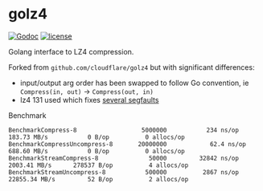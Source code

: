 golz4
=====

[![Godoc](http://img.shields.io/badge/godoc-reference-blue.svg?style=flat)](https://godoc.org/github.com/DataDog/golz4) [![license](http://img.shields.io/badge/license-BSD-red.svg?style=flat)](https://raw.githubusercontent.com/DataDog/golz4/master/LICENSE)

Golang interface to LZ4 compression.

Forked from `github.com/cloudflare/golz4` but with significant differences:

* input/output arg order has been swapped to follow Go convention, ie `Compress(in, out)` -> `Compress(out, in)`
* lz4 131 used which fixes [several segfaults](https://github.com/cloudflare/golz4/pull/7)

Benchmark 
```
BenchmarkCompress-8             	 5000000	       234 ns/op	 183.73 MB/s	       0 B/op	       0 allocs/op
BenchmarkCompressUncompress-8   	20000000	        62.4 ns/op	 688.60 MB/s	       0 B/op	       0 allocs/op
BenchmarkStreamCompress-8       	   50000	     32842 ns/op	2003.41 MB/s	  278537 B/op	       4 allocs/op
BenchmarkStreamUncompress-8     	  500000	      2867 ns/op	22855.34 MB/s	      52 B/op	       2 allocs/op
```
